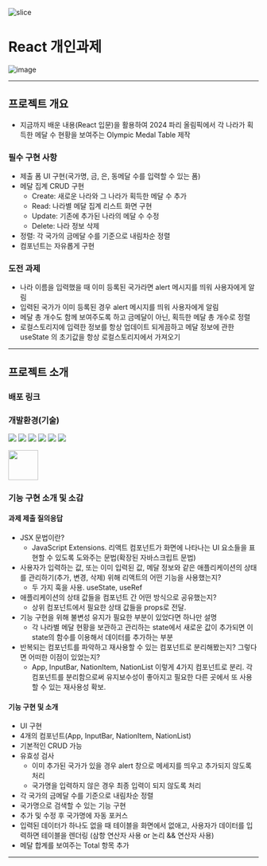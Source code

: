 ![slice](https://capsule-render.vercel.app/api?type=slice&color=ffb703&height=200&text=React&fontAlign=75&rotate=13&fontAlignY=25&desc=&descAlign=70.&descAlignY=44&fontColor=fff)

# React 개인과제

![image](https://github.com/user-attachments/assets/53a0dc24-0760-4ed1-9286-e23ade1567b2)


---

## 프로젝트 개요

- 지금까지 배운 내용(React 입문)을 활용하여 2024 파리 올림픽에서 각 나라가 획득한 메달 수 현황을 보여주는 Olympic Medal Table 제작

### 필수 구현 사항

- 제출 폼 UI 구현(국가명, 금, 은, 동메달 수를 입력할 수 있는 폼)
- 메달 집계 CRUD 구현
  - Create: 새로운 나라와 그 나라가 획득한 메달 수 추가
  - Read: 나라별 메달 집계 리스트 화면 구현
  - Update: 기존에 추가된 나라의 메달 수 수정
  - Delete: 나라 정보 삭제
- 정렬: 각 국가의 금메달 수를 기준으로 내림차순 정렬
- 컴포넌트는 자유롭게 구현

### 도전 과제

- 나라 이름을 입력했을 때 이미 등록된 국가라면 alert 메시지를 띄워 사용자에게 알림
- 입력된 국가가 이미 등록된 경우 alert 메시지를 띄워 사용자에게 알림
- 메달 총 개수도 함께 보여주도록 하고 금메달이 아닌, 획득한 메달 총 개수로 정렬
- 로컬스토리지에 입력한 정보를 항상 업데이트 되게끔하고 메달 정보에 관한 useState 의 초기값을 항상 로컬스토리지에서 가져오기

---

## 프로젝트 소개

### 배포 링크

### 개발환경(기술)

<img src="https://img.shields.io/badge/html5-E34F26?style=for-the-badge&logo=html5&logoColor=white"> <img src="https://img.shields.io/badge/css3-1572B6?style=for-the-badge&logo=css3&logoColor=white"> <img src="https://img.shields.io/badge/javascript-F7DF1E?style=for-the-badge&logo=javascript&logoColor=white"> <img src="https://img.shields.io/badge/react-61DAFB?style=for-the-badge&logo=react&logoColor=black"> <img src="https://img.shields.io/badge/git-F05032?style=for-the-badge&logo=git&logoColor=white"> <img src="https://img.shields.io/badge/github-181717?style=for-the-badge&logo=github&logoColor=white">

<img src="https://camo.githubusercontent.com/9e30e8175154be99e32777c31d5854a0bab39e1caf6e3fa1ef6495d27366fc6f/68747470733a2f2f63646e2e69636f6e2d69636f6e732e636f6d2f69636f6e73322f323130372f504e472f3531322f66696c655f747970655f7673636f64655f69636f6e5f3133303038342e706e67" width="60" height="60">

### 기능 구현 소개 및 소감

#### 과제 제출 질의응답

- JSX 문법이란?
  - JavaScript Extensions. 리액트 컴포넌트가 화면에 나타나는 UI 요소들을 표현할 수 있도록 도와주는 문법(확장된 자바스크립트 문법)
- 사용자가 입력하는 값, 또는 이미 입력된 값, 메달 정보와 같은 애플리케이션의 상태를 관리하기(추가, 변경, 삭제) 위해 리액트의 어떤 기능을 사용했는지?
  - 두 가지 훅을 사용. useState, useRef
- 애플리케이션의 상태 값들을 컴포넌트 간 어떤 방식으로 공유했는지?
  - 상위 컴포넌트에서 필요한 상태 값들을 props로 전달.
- 기능 구현을 위해 불변성 유지가 필요한 부분이 있었다면 하나만 설명
  - 각 나라별 메달 현황을 보관하고 관리하는 state에서 새로운 값이 추가되면 이 state의 함수를 이용해서 데이터를 추가하는 부분
- 반복되는 컴포넌트를 파악하고 재사용할 수 있는 컴포넌트로 분리해봤는지? 그렇다면 어떠한 이점이 있었는지?
  - App, InputBar, NationItem, NationList 이렇게 4가지 컴포넌트로 분리. 각 컴포넌트를 분리함으로써 유지보수성이 좋아지고 필요한 다른 곳에서 또 사용할 수 있는 재사용성 확보.

#### 기능 구현 및 소개

- UI 구현
- 4개의 컴포넌트(App, InputBar, NationItem, NationList)
- 기본적인 CRUD 가능
- 유효성 검사
  - 이미 추가된 국가가 있을 경우 alert 창으로 메세지를 띄우고 추가되지 않도록 처리
  - 국가명을 입력하지 않은 경우 최종 입력이 되지 않도록 처리
- 각 국가의 금메달 수를 기준으로 내림차순 정렬
- 국가명으로 검색할 수 있는 기능 구현
- 추가 및 수정 후 국가명에 자동 포커스
- 입력된 데이터가 하나도 없을 때 테이블을 화면에서 없애고, 사용자가 데이터를 입력하면 테이블을 렌더링 (삼항 연산자 사용 or 논리 && 연산자 사용)
- 메달 합계를 보여주는 Total 항목 추가

---
